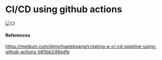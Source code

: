 # CI/CD using github actions

![CI](https://github.com/dhruvinparikh93/github-actions-test/workflows/CI/badge.svg)

#### References
https://medium.com/@michaelekpang/creating-a-ci-cd-pipeline-using-github-actions-b65bb248edfe